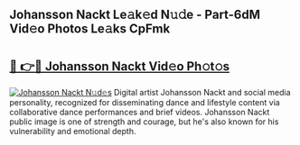 ## Johansson Nackt Le𝚊k𝚎d N𝚞𝚍e - Part-6dM Vid𝚎o Photos Le𝚊ks CpFmk

# <h2><a href="http://fb54zz.evod.top/?m=Johansson+Nackt">🔗 👉🔴 Johansson Nackt Vid𝚎o Ph𝚘t𝚘s</a></h2>

[![Johansson Nackt N𝚞d𝚎s](https://i.imgur.com/8V9OHl7.gif)](http://fb54zz.evod.top/?m=Johansson+Nackt)
Digital artist Johansson Nackt and social media personality, recognized for disseminating dance and lifestyle content via collaborative dance performances and brief videos. Johansson Nackt public image is one of strength and courage, but he's also known for his vulnerability and emotional depth. 
